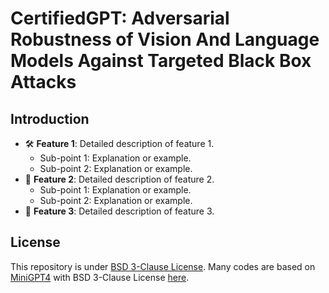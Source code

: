 # CertifiedGPT: Adversarial Robustness of Vision And Language Models Against Targeted Black Box Attacks

## Introduction
- 🛠 **Feature 1**: Detailed description of feature 1.
  - Sub-point 1: Explanation or example.
  - Sub-point 2: Explanation or example.
- 🚀 **Feature 2**: Detailed description of feature 2.
  - Sub-point 1: Explanation or example.
  - Sub-point 2: Explanation or example.
- 🎯 **Feature 3**: Detailed description of feature 3.
## License
This repository is under [BSD 3-Clause License](LICENSE.md).
Many codes are based on [MiniGPT4](https://github.com/Vision-CAIR/MiniGPT-4) with 
BSD 3-Clause License [here](LICENSE_MiniGPT-4.md).
